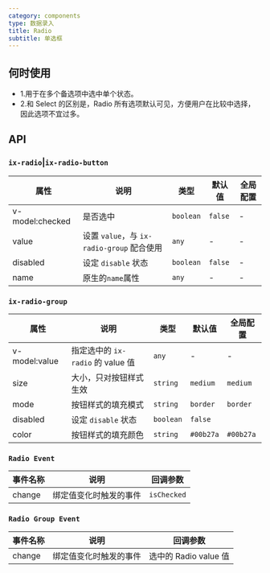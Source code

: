 ```yaml
---
category: components
type: 数据录入
title: Radio
subtitle: 单选框
---
```




## 何时使用

- 1.用于在多个备选项中选中单个状态。
- 2.和 Select 的区别是，Radio 所有选项默认可见，方便用户在比较中选择，因此选项不宜过多。

## API

### `ix-radio`|`ix-radio-button`

| 属性 | 说明 | 类型 | 默认值 | 全局配置 |
| --- | --- | --- | --- | --- |
| v-model:checked | 是否选中 | `boolean` | `false` | - |
| value | 设置 `value`，与 `ix-radio-group` 配合使用| `any`| - | - |
| disabled | 设定 `disable` 状态 | `boolean` | `false` | - |
| name | 原生的`name`属性 | `any` | - | - |

### `ix-radio-group`

| 属性 | 说明 | 类型 | 默认值 | 全局配置 |
| --- | --- | --- | --- | --- |
| v-model:value | 指定选中的 `ix-radio` 的 value 值 | `any` | - | - |
| size | 大小，只对按钮样式生效 | `string` | `medium` | `medium` |
| mode | 按钮样式的填充模式 | `string` | `border` | `border` |
| disabled | 设定 `disable` 状态 | `boolean` | `false` |
| color | 按钮样式的填充颜色 | `string` | `#00b27a` | `#00b27a` |

### `Radio Event`

| 事件名称 | 说明 | 回调参数 |
| --- | --- | --- |
| change | 绑定值变化时触发的事件 | `isChecked` |

### `Radio Group Event`

| 事件名称 | 说明 | 回调参数 |
| --- | --- | --- |
| change | 绑定值变化时触发的事件 | 选中的 Radio value 值 |
